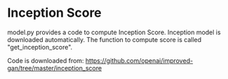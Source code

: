Inception Score
===============

model.py provides a code to compute Inception Score.
Inception model is downloaded automatically.
The function to compute score is called "get_inception_score".

Code is downloaded from: https://github.com/openai/improved-gan/tree/master/inception_score
